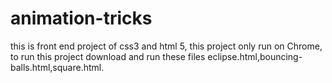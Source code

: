 animation-tricks
================

this is front end project of css3 and html 5,
this project only run on Chrome,
to run this project download and run these files eclipse.html,bouncing-balls.html,square.html.
